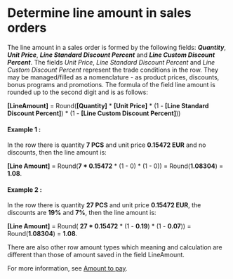 # Determine line amount in sales orders
The line amount in a sales order is formed by the following fields: ***Quantity***, ***Unit Price***, ***Line Standard Discount Percent*** and ***Line Custom Discount Percent***. The fields *Unit Price*, *Line Standard Discount Percent* and *Line Custom Discount Percent* represent the trade conditions in the row. They may be managed/filled as a nomenclature - as product prices, discounts, bonus programs and promotions.
The formula of the field line amount is rounded up to the second digit and is as follows:

**[LineAmount]** = Round(**[Quantity]** * **[Unit Price]** * (1 - **[Line Standard Discount Percent]**) * (1 - **[Line Custom Discount Percent]**))
 
#### Example 1 :

In the row there is quantity **7 PCS** and unit price **0.15472 EUR** and no discounts, then the line amount is:

**[Line Amount]** = Round(**7 * 0.15472** * (1 - 0) * (1 - 0)) = Round(**1.08304**) = **1.08**.
 
#### Example 2 :

In the row there is quantity **27 PCS** and unit price **0.15472 EUR**, the discounts are **19%** and **7%**, then the line amount is:

**[Line Amount]** = Round( **27 * 0.15472** * (1 - **0.19**) * (1 - **0.07**)) = Round(**1.08304**) = **1.08**.
 
There are also other row amount types which meaning and calculation are different than those of amount saved in the field LineAmount. 

For more information, see [Amount to pay](https://docs.erp.net/tech/modules/crm/sales/sales-concepts/amount-to-pay.html).

